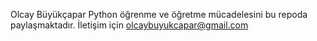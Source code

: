 Olcay Büyükçapar Python öğrenme ve öğretme mücadelesini bu repoda paylaşmaktadır. 
İletişim için olcaybuyukcapar@gmail.com
